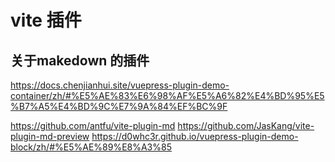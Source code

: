 # vite 插件

## 关于makedown 的插件

https://docs.chenjianhui.site/vuepress-plugin-demo-container/zh/#%E5%AE%83%E6%98%AF%E5%A6%82%E4%BD%95%E5%B7%A5%E4%BD%9C%E7%9A%84%EF%BC%9F

https://github.com/antfu/vite-plugin-md
https://github.com/JasKang/vite-plugin-md-preview
https://d0whc3r.github.io/vuepress-plugin-demo-block/zh/#%E5%AE%89%E8%A3%85

